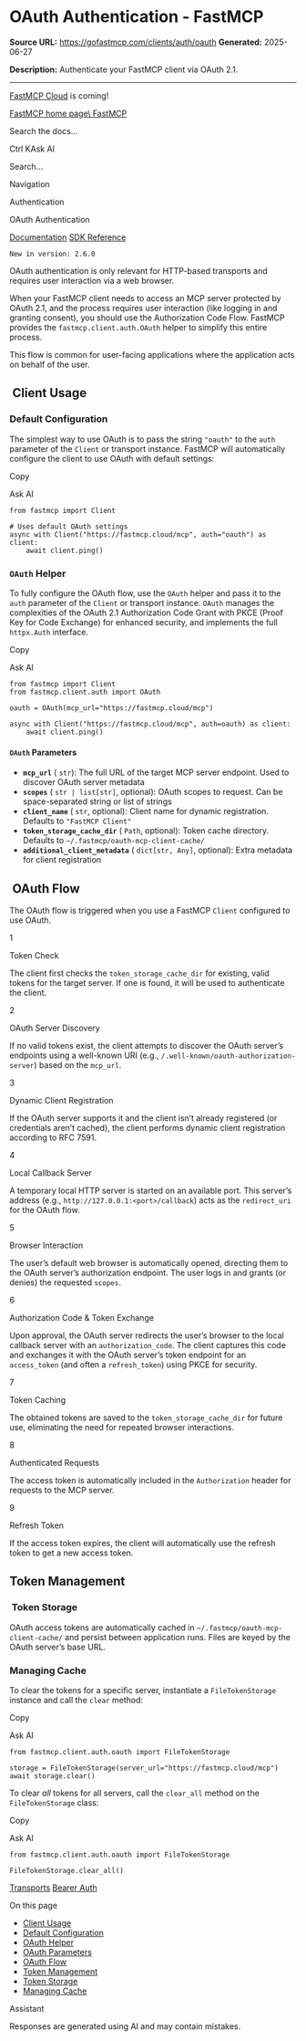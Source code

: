 # OAuth Authentication - FastMCP

**Source URL:** https://gofastmcp.com/clients/auth/oauth
**Generated:** 2025-06-27

**Description:** Authenticate your FastMCP client via OAuth 2.1.

---

[FastMCP Cloud](https://fastmcp.link/x0Kyhy2) is coming!

[FastMCP home page\\
FastMCP](https://gofastmcp.com/)

Search the docs...

Ctrl KAsk AI

Search...

Navigation

Authentication

OAuth Authentication

[Documentation](https://gofastmcp.com/getting-started/welcome) [SDK Reference](https://gofastmcp.com/python-sdk/fastmcp-exceptions)

`New in version: 2.6.0`

OAuth authentication is only relevant for HTTP-based transports and requires user interaction via a web browser.

When your FastMCP client needs to access an MCP server protected by OAuth 2.1, and the process requires user interaction (like logging in and granting consent), you should use the Authorization Code Flow. FastMCP provides the `fastmcp.client.auth.OAuth` helper to simplify this entire process.

This flow is common for user-facing applications where the application acts on behalf of the user.

## [​](https://gofastmcp.com/clients/auth/oauth\#client-usage)  Client Usage

### [​](https://gofastmcp.com/clients/auth/oauth\#default-configuration)  Default Configuration

The simplest way to use OAuth is to pass the string `"oauth"` to the `auth` parameter of the `Client` or transport instance. FastMCP will automatically configure the client to use OAuth with default settings:

Copy

Ask AI

```
from fastmcp import Client

# Uses default OAuth settings
async with Client("https://fastmcp.cloud/mcp", auth="oauth") as client:
    await client.ping()

```

### [​](https://gofastmcp.com/clients/auth/oauth\#oauth-helper)  `OAuth` Helper

To fully configure the OAuth flow, use the `OAuth` helper and pass it to the `auth` parameter of the `Client` or transport instance. `OAuth` manages the complexities of the OAuth 2.1 Authorization Code Grant with PKCE (Proof Key for Code Exchange) for enhanced security, and implements the full `httpx.Auth` interface.

Copy

Ask AI

```
from fastmcp import Client
from fastmcp.client.auth import OAuth

oauth = OAuth(mcp_url="https://fastmcp.cloud/mcp")

async with Client("https://fastmcp.cloud/mcp", auth=oauth) as client:
    await client.ping()

```

#### [​](https://gofastmcp.com/clients/auth/oauth\#oauth-parameters)  `OAuth` Parameters

- **`mcp_url`** ( `str`): The full URL of the target MCP server endpoint. Used to discover OAuth server metadata
- **`scopes`** ( `str | list[str]`, optional): OAuth scopes to request. Can be space-separated string or list of strings
- **`client_name`** ( `str`, optional): Client name for dynamic registration. Defaults to `"FastMCP Client"`
- **`token_storage_cache_dir`** ( `Path`, optional): Token cache directory. Defaults to `~/.fastmcp/oauth-mcp-client-cache/`
- **`additional_client_metadata`** ( `dict[str, Any]`, optional): Extra metadata for client registration

## [​](https://gofastmcp.com/clients/auth/oauth\#oauth-flow)  OAuth Flow

The OAuth flow is triggered when you use a FastMCP `Client` configured to use OAuth.

1

Token Check

The client first checks the `token_storage_cache_dir` for existing, valid tokens for the target server. If one is found, it will be used to authenticate the client.

2

OAuth Server Discovery

If no valid tokens exist, the client attempts to discover the OAuth server’s endpoints using a well-known URI (e.g., `/.well-known/oauth-authorization-server`) based on the `mcp_url`.

3

Dynamic Client Registration

If the OAuth server supports it and the client isn’t already registered (or credentials aren’t cached), the client performs dynamic client registration according to RFC 7591.

4

Local Callback Server

A temporary local HTTP server is started on an available port. This server’s address (e.g., `http://127.0.0.1:<port>/callback`) acts as the `redirect_uri` for the OAuth flow.

5

Browser Interaction

The user’s default web browser is automatically opened, directing them to the OAuth server’s authorization endpoint. The user logs in and grants (or denies) the requested `scopes`.

6

Authorization Code & Token Exchange

Upon approval, the OAuth server redirects the user’s browser to the local callback server with an `authorization_code`. The client captures this code and exchanges it with the OAuth server’s token endpoint for an `access_token` (and often a `refresh_token`) using PKCE for security.

7

Token Caching

The obtained tokens are saved to the `token_storage_cache_dir` for future use, eliminating the need for repeated browser interactions.

8

Authenticated Requests

The access token is automatically included in the `Authorization` header for requests to the MCP server.

9

Refresh Token

If the access token expires, the client will automatically use the refresh token to get a new access token.

## [​](https://gofastmcp.com/clients/auth/oauth\#token-management)  Token Management

### [​](https://gofastmcp.com/clients/auth/oauth\#token-storage)  Token Storage

OAuth access tokens are automatically cached in `~/.fastmcp/oauth-mcp-client-cache/` and persist between application runs. Files are keyed by the OAuth server’s base URL.

### [​](https://gofastmcp.com/clients/auth/oauth\#managing-cache)  Managing Cache

To clear the tokens for a specific server, instantiate a `FileTokenStorage` instance and call the `clear` method:

Copy

Ask AI

```
from fastmcp.client.auth.oauth import FileTokenStorage

storage = FileTokenStorage(server_url="https://fastmcp.cloud/mcp")
await storage.clear()

```

To clear _all_ tokens for all servers, call the `clear_all` method on the `FileTokenStorage` class:

Copy

Ask AI

```
from fastmcp.client.auth.oauth import FileTokenStorage

FileTokenStorage.clear_all()

```

[Transports](https://gofastmcp.com/clients/transports) [Bearer Auth](https://gofastmcp.com/clients/auth/bearer)

On this page

- [Client Usage](https://gofastmcp.com/clients/auth/oauth#client-usage)
- [Default Configuration](https://gofastmcp.com/clients/auth/oauth#default-configuration)
- [OAuth Helper](https://gofastmcp.com/clients/auth/oauth#oauth-helper)
- [OAuth Parameters](https://gofastmcp.com/clients/auth/oauth#oauth-parameters)
- [OAuth Flow](https://gofastmcp.com/clients/auth/oauth#oauth-flow)
- [Token Management](https://gofastmcp.com/clients/auth/oauth#token-management)
- [Token Storage](https://gofastmcp.com/clients/auth/oauth#token-storage)
- [Managing Cache](https://gofastmcp.com/clients/auth/oauth#managing-cache)

Assistant

Responses are generated using AI and may contain mistakes.